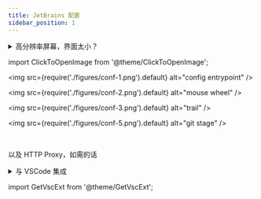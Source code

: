 ```yaml
---
title: JetBrains 配置
sidebar_position: 1
---
```


<details className="let-details-to-gray">
  <summary>高分辨率屏幕，界面太小？</summary>

缩放界面尺寸，编辑后重启应用生效：

    -Dide.ui.scale=1.5

<img
src={require('./figures/conf-0.png').default}
alt="Edit Custom VM Options"
/>

</details>

import ClickToOpenImage from '@theme/ClickToOpenImage';

 <ClickToOpenImage>

<img
src={require('./figures/conf-1.png').default}
alt="config entrypoint"
/>

<img
src={require('./figures/conf-2.png').default}
alt="mouse wheel"
/>

<img
src={require('./figures/conf-3.png').default}
alt="trail"
/>

<!--
<img
src={require('./figures/conf-4.png').default}
alt="widescreen"
/>
-->

<img
src={require('./figures/conf-5.png').default}
alt="git stage"
/>

</ClickToOpenImage>

<br/>

以及 HTTP Proxy，如需的话

<details className="let-details-to-gray">
  <summary>与 VSCode 集成</summary>

依赖：

- idea 已添加到 PATH 环境变量
  （[ToolBox 配置方法](https://www.jetbrains.com/help/idea/working-with-the-ide-features-from-command-line.html#toolbox)）
- nircmd (Windows)

      scoop install nircmd

- <GetVscExt id="generalov.open-in-editor-vscode" msOnly/>

VSCode `settings.json` (Windows):

```json
"alt-editor.binary": "cmd",
"alt-editor.args": "/c \"idea --line {line} --column {column} {filename} && nircmdc win activate class SunAwtFrame || nircmdc win max class SunAwtFrame || exit 0\"",
```

Linux 可用 wmctrl 或 xdotool

<img
src={require('./figures/vscode-cfg.png').default}
alt="config entrypoint"
/>

参数：

    -g $FilePath$:$LineNumber$:$ColumnNumber$

在 `Keymap` 中绑定快捷键 `Alt + Shift + E`，这样按下快捷键就能快速切换编辑器

</details>

import GetVscExt from '@theme/GetVscExt';
